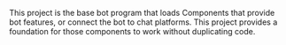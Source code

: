 This project is the base bot program that loads Components that provide bot features, or connect the bot to chat platforms.
This project provides a foundation for those components to work without duplicating code.